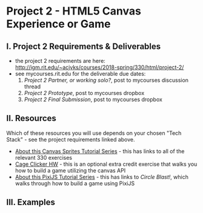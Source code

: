 # Project 2 - HTML5 Canvas Experience or Game

## I. Project 2 Requirements & Deliverables
- the project 2 requirements are here: http://igm.rit.edu/~acjvks/courses/2018-spring/330/html/project-2/
- see mycourses.rit.edu for the deliverable due dates:
  1. *Project 2 Partner, or working solo?*, post to mycourses discussion thread
  2. *Project 2 Prototype*, post to mycourses dropbox
  3. *Project 2 Final Submission*, post to mycourses dropbox

## II. Resources

Which of these resources you will use depends on your chosen "Tech Stack" - see the project requirements linked above.
  - [About this Canvas Sprites Tutorial Series](https://github.com/tonethar/IGME-330-Master/blob/master/notes/canvas-sprites-0.md) - this has links to all of the relevant 330 exercises
  - [Cage Clicker HW](https://github.com/tonethar/IGME-330-Master/blob/master/notes/HW-cage-clicker-1.md) - this is an optional extra credit exercise that walks you how to build a game utilizing the canvas API
  - [About this PixiJS Tutorial Series](https://github.com/tonethar/IGME-230-Master/blob/master/notes/pixi-js-0.md) - this has links to *Circle Blast!*, which walks through how to build a game using PixiJS
  
  
## III. Examples
